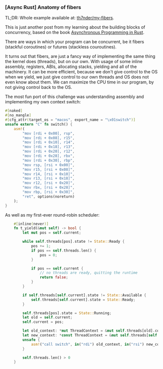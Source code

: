 ### [Async Rust] Anatomy of fibers 

TL;DR:
Whole example available at: [th7nder/my-fibers](https://github.com/th7nder/my-fibers).

This is just another post from my learning about the building blocks of concurrency, based on the book [Asynchronous Programming in Rust](https://www.packtpub.com/product/asynchronous-programming-in-rust/9781805128137). 

There are ways in which your program can be concurrent, be it fibers (stackful coroutines) or futures (stackless couroutines).

It turns out that fibers, are just a fancy way of implementing the same thing the kernel does (threads), but on our own. With usage of some inline assembly, registers, ABIs, allocating stacks, yielding and all of the machinery.
It can be more efficient, because we don't give control to the OS when we yield, we just give control to our own threads and OS does not even know about them.
We can maximize the CPU time in our program, by not giving control back to the OS. 

The most fun port of this challenge was understanding assembly and implementing my own context switch:

```rust
#[naked]
#[no_mangle]
#[cfg_attr(target_os = "macos", export_name = "\x01switch")]
unsafe extern "C" fn switch() {
    asm!(
        "mov [rdi + 0x00], rsp",
        "mov [rdi + 0x08], r15",
        "mov [rdi + 0x10], r14",
        "mov [rdi + 0x18], r13",
        "mov [rdi + 0x20], r12",
        "mov [rdi + 0x28], rbx",
        "mov [rdi + 0x30], rbp",
        "mov rsp, [rsi + 0x00]",
        "mov r15, [rsi + 0x08]",
        "mov r14, [rsi + 0x10]",
        "mov r13, [rsi + 0x18]",
        "mov r12, [rsi + 0x20]",
        "mov rbx, [rsi + 0x28]",
        "mov rbp, [rsi + 0x30]",
        "ret", options(noreturn)
    );
}

```

As well as my first-ever round-robin scheduler:

```rust
    #[inline(never)]
    fn t_yield(&mut self) -> bool {
        let mut pos = self.current;

        while self.threads[pos].state != State::Ready {
            pos += 1;
            if pos == self.threads.len() {
                pos = 0;
            }

            if pos == self.current {
                // no threads are ready, quitting the runtime
                return false;
            }
        }

        if self.threads[self.current].state != State::Available {
            self.threads[self.current].state = State::Ready;
        }

        self.threads[pos].state = State::Running;
        let old = self.current;
        self.current = pos;

        let old_context: *mut ThreadContext = &mut self.threads[old].context;
        let new_context: *const ThreadContext = &mut self.threads[self.current].context;
        unsafe {
            asm!("call switch", in("rdi") old_context, in("rsi") new_context, clobber_abi("C"));
        }

        self.threads.len() > 0
    }
```